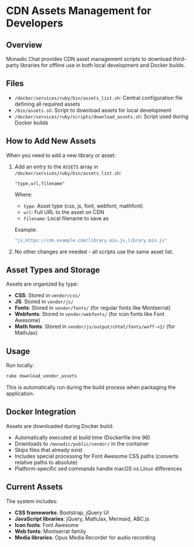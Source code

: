 # CDN Assets Management for Developers

## Overview

Monadic Chat provides CDN asset management scripts to download third-party libraries for offline use in both local development and Docker builds.

## Files

- `/docker/services/ruby/bin/assets_list.sh`: Central configuration file defining all required assets
- `/bin/assets.sh`: Script to download assets for local development
- `/docker/services/ruby/scripts/download_assets.sh`: Script used during Docker builds

## How to Add New Assets

When you need to add a new library or asset:

1. Add an entry to the `ASSETS` array in `/docker/services/ruby/bin/assets_list.sh`:
   ```
   "type,url,filename"
   ```

   Where:
   - `type`: Asset type (css, js, font, webfont, mathfont)
   - `url`: Full URL to the asset on CDN
   - `filename`: Local filename to save as

   Example:
   ```bash
   "js,https://cdn.example.com/library.min.js,library.min.js"
   ```

2. No other changes are needed - all scripts use the same asset list.

## Asset Types and Storage

Assets are organized by type:
- **CSS**: Stored in `vendor/css/`
- **JS**: Stored in `vendor/js/`
- **Fonts**: Stored in `vendor/fonts/` (for regular fonts like Montserrat)
- **Webfonts**: Stored in `vendor/webfonts/` (for icon fonts like Font Awesome)
- **Math fonts**: Stored in `vendor/js/output/chtml/fonts/woff-v2/` (for MathJax)

## Usage

Run locally:
```bash
rake download_vendor_assets
```

This is automatically run during the build process when packaging the application.

## Docker Integration

Assets are downloaded during Docker build:
- Automatically executed at build time (Dockerfile line 96)
- Downloads to `/monadic/public/vendor/` in the container
- Skips files that already exist
- Includes special processing for Font Awesome CSS paths (converts relative paths to absolute)
- Platform-specific sed commands handle macOS vs Linux differences

## Current Assets

The system includes:
- **CSS frameworks**: Bootstrap, jQuery UI
- **JavaScript libraries**: jQuery, MathJax, Mermaid, ABC.js
- **Icon fonts**: Font Awesome
- **Web fonts**: Montserrat family
- **Media libraries**: Opus Media Recorder for audio recording